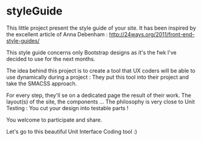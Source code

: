 styleGuide
==========

This little project present the style guide of your site. It has been inspired by the excellent article of Anna Debenham : http://24ways.org/2011/front-end-style-guides/

This style guide concerns only Bootstrap designs as it's the fwk I've decided to use for the next months.

The idea behind this project is to create a tool that UX coders will be able to use dynamically during a project : They put this tool into their project and take the SMACSS approach. 

For every step, they'll se on a dedicated page the result of their work. The layout(s) of the site, the components ...
The philosophy is very close to Unit Testing : You cut your design into testable parts !

You welcome to participate and share.

Let's go to this beautiful Unit Interface Coding tool :)
